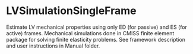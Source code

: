 # LVSimulationSingleFrame
Estimate LV mechanical properties using only ED (for passive) and ES (for active) frames. Mechanical simulations done in CMISS finite element package for solving finite elasticity problems. 
See framework description and user instructions in Manual folder. 
